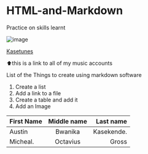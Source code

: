 # HTML-and-Markdown
Practice on skills learnt 

![image](https://user-images.githubusercontent.com/87410280/125913665-ea51b350-7692-45cc-bac8-8a5494bf9be6.jpeg)


[Kasetunes](https://linktr.ee/Kasetunes) 

⬆️this is a link to all of my music accounts 


List of the Things to create using markdown software 

1. Create a list 
2. Add a link to a file 
3. Create a table and add it 
4. Add an Image 


| First Name   | Middle name | Last name     |
| :---         |    :----:   |          ---: |
| Austin       | Bwanika     | Kasekende.    |
| Micheal.     | Octavius    | Gross         |
